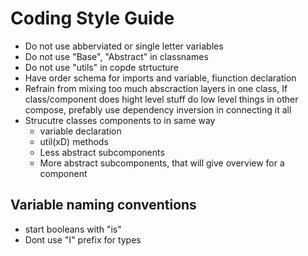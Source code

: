 # Coding Style Guide

* Do not use abberviated or single letter variables
* Do not use "Base", "Abstract" in classnames
* Do not use "utils" in copde strtucture
* Have order schema for imports and variable, fiunction declaration
* Refrain from mixing too much abscraction layers in one class, If class/component does hight level stuff do low level things in other compose, prefably use dependency inversion in connecting it all
* Strucutre classes components to in same way
    * variable declaration
    * util(xD) methods
    * Less abstract subcomponents
    * More abstract subcomponents, that will give overview for a component

## Variable naming conventions
* start booleans with "is"
* Dont use "I" prefix for types
